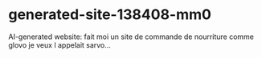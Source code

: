 # generated-site-138408-mm0
AI-generated website: fait moi un site de commande de nourriture comme glovo je veux l appelait sarvo...
